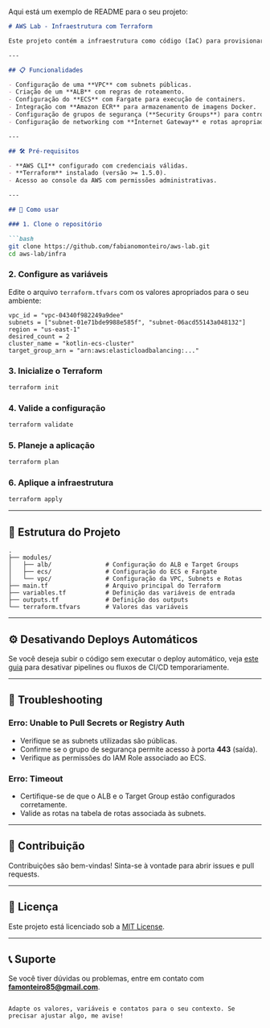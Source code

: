 Aqui está um exemplo de README para o seu projeto:

```markdown
# AWS Lab - Infraestrutura com Terraform

Este projeto contém a infraestrutura como código (IaC) para provisionar uma aplicação utilizando **AWS** e **Terraform**. Ele cobre a criação de recursos como ECS (Elastic Container Service), ALB (Application Load Balancer), VPC, subnets e demais configurações necessárias para o funcionamento da aplicação.

---

## 📋 Funcionalidades

- Configuração de uma **VPC** com subnets públicas.
- Criação de um **ALB** com regras de roteamento.
- Configuração do **ECS** com Fargate para execução de containers.
- Integração com **Amazon ECR** para armazenamento de imagens Docker.
- Configuração de grupos de segurança (**Security Groups**) para controle de acesso.
- Configuração de networking com **Internet Gateway** e rotas apropriadas.

---

## 🛠️ Pré-requisitos

- **AWS CLI** configurado com credenciais válidas.
- **Terraform** instalado (versão >= 1.5.0).
- Acesso ao console da AWS com permissões administrativas.

---

## 🚀 Como usar

### 1. Clone o repositório

```bash
git clone https://github.com/fabianomonteiro/aws-lab.git
cd aws-lab/infra
```

### 2. Configure as variáveis

Edite o arquivo `terraform.tfvars` com os valores apropriados para o seu ambiente:

```hcl
vpc_id = "vpc-04340f982249a9dee"
subnets = ["subnet-01e71bde9988e585f", "subnet-06acd55143a048132"]
region = "us-east-1"
desired_count = 2
cluster_name = "kotlin-ecs-cluster"
target_group_arn = "arn:aws:elasticloadbalancing:..."
```

### 3. Inicialize o Terraform

```bash
terraform init
```

### 4. Valide a configuração

```bash
terraform validate
```

### 5. Planeje a aplicação

```bash
terraform plan
```

### 6. Aplique a infraestrutura

```bash
terraform apply
```

---

## 📂 Estrutura do Projeto

```plaintext
.
├── modules/
│   ├── alb/               # Configuração do ALB e Target Groups
│   ├── ecs/               # Configuração do ECS e Fargate
│   └── vpc/               # Configuração da VPC, Subnets e Rotas
├── main.tf                # Arquivo principal do Terraform
├── variables.tf           # Definição das variáveis de entrada
├── outputs.tf             # Definição dos outputs
└── terraform.tfvars       # Valores das variáveis
```

---

## ⚙️ Desativando Deploys Automáticos

Se você deseja subir o código sem executar o deploy automático, veja [este guia](https://github.com/seu-usuario/aws-lab/docs/desativar-deploy.md) para desativar pipelines ou fluxos de CI/CD temporariamente.

---

## 🐛 Troubleshooting

### **Erro: Unable to Pull Secrets or Registry Auth**
- Verifique se as subnets utilizadas são públicas.
- Confirme se o grupo de segurança permite acesso à porta **443** (saída).
- Verifique as permissões do IAM Role associado ao ECS.

### **Erro: Timeout**
- Certifique-se de que o ALB e o Target Group estão configurados corretamente.
- Valide as rotas na tabela de rotas associada às subnets.

---

## 🤝 Contribuição

Contribuições são bem-vindas! Sinta-se à vontade para abrir issues e pull requests.

---

## 📝 Licença

Este projeto está licenciado sob a [MIT License](LICENSE).

---

## 📞 Suporte

Se você tiver dúvidas ou problemas, entre em contato com **famonteiro85@gmail.com**.
```

Adapte os valores, variáveis e contatos para o seu contexto. Se precisar ajustar algo, me avise!